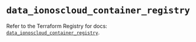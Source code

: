 # `data_ionoscloud_container_registry`

Refer to the Terraform Registry for docs: [`data_ionoscloud_container_registry`](https://registry.terraform.io/providers/ionos-cloud/ionoscloud/6.6.1/docs/data-sources/container_registry).
